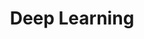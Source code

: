 ---
layout: page
title: Deep Learning
description: Nerual network, Convolutional neural networks 
img: assets/img/deep-learning.jpg
importance: 1
category: Course
related_publications: einstein1956investigations, einstein1950meaning
---